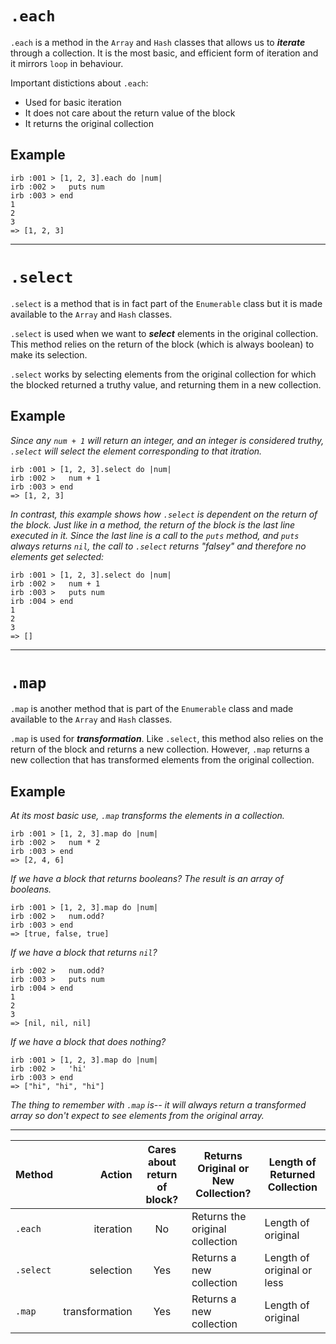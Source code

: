 # `.each`
`.each` is a method in the `Array` and `Hash` classes that allows us to **_iterate_** through a collection. It is the most basic, and efficient form of iteration and it mirrors `loop` in behaviour.

Important distictions about `.each`:
- Used for basic iteration
- It does not care about the return value of the block
- It returns the original collection

## Example
```
irb :001 > [1, 2, 3].each do |num|
irb :002 >   puts num
irb :003 > end
1
2
3
=> [1, 2, 3]    
```
---


# `.select`
`.select` is a method that is in fact part of the `Enumerable` class but it is made available to the `Array` and `Hash` classes.

`.select` is used when we want to **_select_** elements in the original collection. This method relies on the return of the block (which is always boolean) to make its selection.

`.select` works by selecting elements from the original collection for which the blocked returned a truthy value, and returning them in a new collection.


## Example
_Since any `num + 1` will return an integer, and an integer is considered truthy, `.select` will select the element corresponding to that itration._
  
```
irb :001 > [1, 2, 3].select do |num|
irb :002 >   num + 1
irb :003 > end
=> [1, 2, 3]
```
_In contrast, this example shows how `.select` is dependent on the return of the block. Just like in a method, the return of the block is the last line executed in it. Since the last line is a call to the `puts` method, and `puts` always returns `nil`, the call to `.select` returns "falsey" and therefore no elements get selected:_ 

```
irb :001 > [1, 2, 3].select do |num|
irb :002 >   num + 1
irb :003 >   puts num
irb :004 > end
1
2
3
=> []
```
---

# `.map`
`.map` is another method that is part of the `Enumerable` class and made available to the `Array` and `Hash` classes. 

`.map` is used for **_transformation_**. Like `.select`, this method also relies on the return of the block and returns a new collection. However, `.map` returns a new collection that has transformed elements from the original collection.

## Example
_At its most basic use, `.map` transforms the elements in a collection._
```
irb :001 > [1, 2, 3].map do |num|
irb :002 >   num * 2
irb :003 > end
=> [2, 4, 6]
```

_If we have a block that returns booleans? The result is an array of booleans._
```
irb :001 > [1, 2, 3].map do |num|
irb :002 >   num.odd?
irb :003 > end
=> [true, false, true]
```
_If we have a block that returns `nil`?_
```irb :001 > [1, 2, 3].map do |num|
irb :002 >   num.odd?
irb :003 >   puts num
irb :004 > end
1
2
3
=> [nil, nil, nil]
```
_If we have a block that does nothing?_
```
irb :001 > [1, 2, 3].map do |num|
irb :002 >   'hi'
irb :003 > end
=> ["hi", "hi", "hi"]
```

_The thing to remember with `.map` is-- it will always return a transformed array so don't expect to see elements from the original array._

---


| Method           | Action                         |   Cares about return of block?      | Returns Original or New Collection? | Length of Returned Collection|
| ---------------- |-------------------------------:|:----------------------------------: |-------------------------------------|------------------------------|
| `.each`          |  iteration                     | No                                  |Returns the original collection      | Length of original           |
| `.select`        | selection                      |Yes                                  |Returns a new collection             | Length of original or less   |
| `.map`           | transformation                 |Yes                                  |Returns a new collection             |Length of original            |